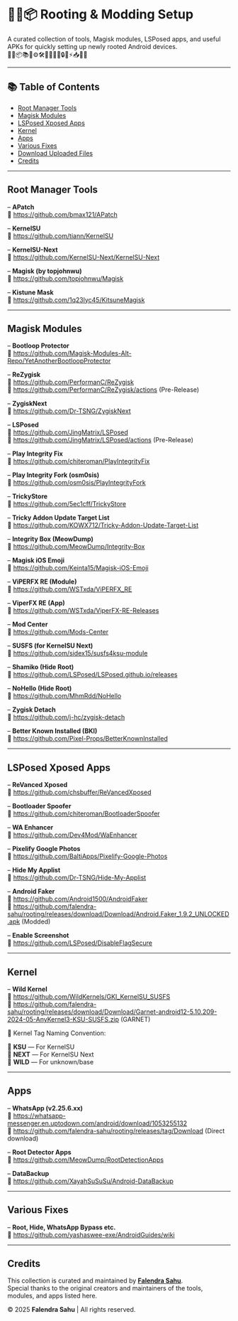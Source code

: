 # 🔧📱📦 Rooting & Modding Setup

A curated collection of tools, Magisk modules, LSPosed apps, and useful APKs for quickly setting up newly rooted Android devices.  
🔧📱📦📚🧩⚙️🛠️🙏🔗🔷🔹🔒🧰⚡📥📝🚀

---

## 📚 Table of Contents

- [Root Manager Tools](#root-manager-tools)
- [Magisk Modules](#magisk-modules)
- [LSPosed Xposed Apps](#lsposed-xposed-apps)
- [Kernel](#kernel)
- [Apps](#apps)
- [Various Fixes](#various-fixes)
- [Download Uploaded Files](https://github.com/falendra-sahu/rooting/releases/tag/Download)
- [Credits](#credits)

---

## Root Manager Tools

– **APatch**  
🔗 https://github.com/bmax121/APatch

– **KernelSU**  
🔗 https://github.com/tiann/KernelSU

– **KernelSU-Next**  
🔗 https://github.com/KernelSU-Next/KernelSU-Next

– **Magisk (by topjohnwu)**  
🔗 https://github.com/topjohnwu/Magisk

– **Kistune Mask**  
🔗 https://github.com/1q23lyc45/KitsuneMagisk

---

## Magisk Modules

– **Bootloop Protector**  
🔗 https://github.com/Magisk-Modules-Alt-Repo/YetAnotherBootloopProtector

– **ReZygisk**  
🔗 https://github.com/PerformanC/ReZygisk  
🔗 https://github.com/PerformanC/ReZygisk/actions (Pre-Release)

– **ZygiskNext**  
🔗 https://github.com/Dr-TSNG/ZygiskNext

– **LSPosed**  
🔗 https://github.com/JingMatrix/LSPosed  
🔗 https://github.com/JingMatrix/LSPosed/actions (Pre-Release)

– **Play Integrity Fix**  
🔗 https://github.com/chiteroman/PlayIntegrityFix

– **Play Integrity Fork (osm0sis)**  
🔗 https://github.com/osm0sis/PlayIntegrityFork

– **TrickyStore**  
🔗 https://github.com/5ec1cff/TrickyStore

– **Tricky Addon Update Target List**  
🔗 https://github.com/KOWX712/Tricky-Addon-Update-Target-List

– **Integrity Box (MeowDump)**  
🔗 https://github.com/MeowDump/Integrity-Box

– **Magisk iOS Emoji**  
🔗 https://github.com/Keinta15/Magisk-iOS-Emoji

– **ViPERFX RE (Module)**  
🔗 https://github.com/WSTxda/ViPERFX_RE

– **ViperFX RE (App)**  
🔗 https://github.com/WSTxda/ViperFX-RE-Releases

– **Mod Center**  
🔗 https://github.com/Mods-Center

– **SUSFS (for KernelSU Next)**  
🔗 https://github.com/sidex15/susfs4ksu-module

– **Shamiko (Hide Root)**  
🔗 https://github.com/LSPosed/LSPosed.github.io/releases

– **NoHello (Hide Root)**  
🔗 https://github.com/MhmRdd/NoHello

– **Zygisk Detach**  
🔗 https://github.com/j-hc/zygisk-detach

– **Better Known Installed (BKI)**  
🔗 https://github.com/Pixel-Props/BetterKnownInstalled

---

## LSPosed Xposed Apps

– **ReVanced Xposed**  
🔗 https://github.com/chsbuffer/ReVancedXposed

– **Bootloader Spoofer**  
🔗 https://github.com/chiteroman/BootloaderSpoofer

– **WA Enhancer**  
🔗 https://github.com/Dev4Mod/WaEnhancer

– **Pixelify Google Photos**  
🔗 https://github.com/BaltiApps/Pixelify-Google-Photos

– **Hide My Applist**  
🔗 https://github.com/Dr-TSNG/Hide-My-Applist

– **Android Faker**  
🔗 https://github.com/Android1500/AndroidFaker  
🔗 https://github.com/falendra-sahu/rooting/releases/download/Download/Android.Faker_1.9.2_UNLOCKED.apk (Modded)

– **Enable Screenshot**  
🔗 https://github.com/LSPosed/DisableFlagSecure

---

## Kernel

– **Wild Kernel**  
🔗 https://github.com/WildKernels/GKI_KernelSU_SUSFS  
🔗 https://github.com/falendra-sahu/rooting/releases/download/Download/Garnet-android12-5.10.209-2024-05-AnyKernel3-KSU-SUSFS.zip (GARNET)

🔷 Kernel Tag Naming Convention:

🔹 **KSU** — For KernelSU  
🔹 **NEXT** — For KernelSU Next  
🔹 **WILD** — For unknown/base

---

## Apps

– **WhatsApp (v2.25.6.xx)**  
🔗 https://whatsapp-messenger.en.uptodown.com/android/download/1053255132  
🔗 https://github.com/falendra-sahu/rooting/releases/tag/Download (Direct download)

– **Root Detector Apps**  
🔗 https://github.com/MeowDump/RootDetectionApps

– **DataBackup**  
🔗 https://github.com/XayahSuSuSu/Android-DataBackup

---

## Various Fixes

– **Root, Hide, WhatsApp Bypass etc.**  
🔗 https://github.com/yashaswee-exe/AndroidGuides/wiki

---

## Credits

This collection is curated and maintained by **[Falendra Sahu](https://github.com/falendra-sahu)**.  
Special thanks to the original creators and maintainers of the tools, modules, and apps listed here.

© 2025 **Falendra Sahu** | All rights reserved.
